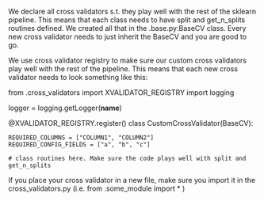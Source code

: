 We declare all cross validators s.t. they play well with the rest of the sklearn pipeline. This means that each class needs to have split and get_n_splits routines defined. We created all that in the .base.py:BaseCV class. Every new cross validator needs to just inherit the BaseCV and you are good to go.

We use cross validator registry to make sure our custom cross validators play well with the rest of the pipeline. This means that each new cross validator needs to look something like this:

from .cross_validators import XVALIDATOR_REGISTRY
import logging

logger = logging.getLogger(__name__)

@XVALIDATOR_REGISTRY.register()
class CustomCrossValidator(BaseCV): 

    REQUIRED_COLUMNS = ["COLUMN1", "COLUMN2"]
    REQUIRED_CONFIG_FIELDS = ["a", "b", "c"]

    # class routines here. Make sure the code plays well with split and get_n_splits
If you place your cross validator in a new file, make sure you import it in the cross_validators.py (i.e. from .some_module import * )